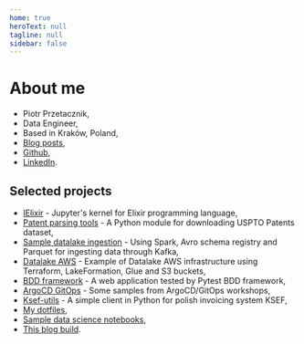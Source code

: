```yaml
---
home: true
heroText: null
tagline: null
sidebar: false
---
```


# About me

* Piotr Przetacznik,
* Data Engineer,
* Based in Kraków, Poland,
* [Blog posts](post/),
* [Github](https://github.com/pprzetacznik),
* [LinkedIn](https://www.linkedin.com/in/pprzetacznik/).

## Selected projects

* [IElixir](https://github.com/pprzetacznik/IElixir) - Jupyter's kernel for Elixir programming language,
* [Patent parsing tools](https://github.com/pprzetacznik/patent-parsing-tools) - A Python module for downloading USPTO Patents dataset,
* [Sample datalake ingestion](https://github.com/pprzetacznik/datalake) - Using Spark, Avro schema registry and Parquet for ingesting data through Kafka,
* [Datalake AWS](https://github.com/pprzetacznik/datalake-aws) - Example of Datalake AWS infrastructure using Terraform, LakeFormation, Glue and S3 buckets,
* [BDD framework](https://github.com/pprzetacznik/bdd-test-framework) - A web application tested by Pytest BDD framework,
* [ArgoCD GitOps](https://github.com/pprzetacznik/argocd-gitops) - Some samples from ArgoCD/GitOps workshops,
* [Ksef-utils](https://github.com/pprzetacznik/ksef-utils) - A simple client in Python for polish invoicing system KSEF,
* [My dotfiles](https://github.com/pprzetacznik/dotfiles),
* [Sample data science notebooks](https://github.com/pprzetacznik/data-science-notebooks),
* [This blog build](https://github.com/pprzetacznik/pprzetacznik.github.io-dev).
